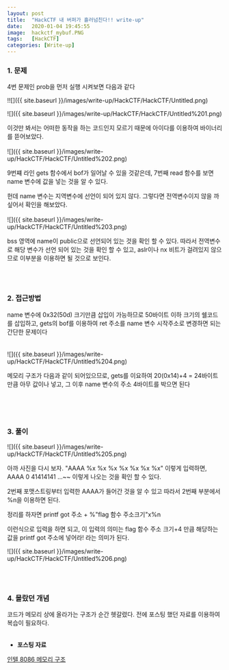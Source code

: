 ```yaml
---
layout: post
title:  "HackCTF 내 버퍼가 흘러넘친다!! write-up"
date:   2020-01-04 19:45:55
image:  hackctf_mybuf.PNG
tags:   [HackCTF]
categories: [Write-up]
---
```


### 1.  문제

4번 문제인 prob을 먼저 실행 시켜보면 다음과 같다

!![]({{ site.baseurl }}/images/write-up/HackCTF/HackCTF/Untitled.png)

![]({{ site.baseurl }}/images/write-up/HackCTF/HackCTF/Untitled%201.png)

이것만 봐서는 어떠한 동작을 하는 코드인지 모르기 때문에 아이다를 이용하여 바이너리를 뜯어보았다.
<br>  
![]({{ site.baseurl }}/images/write-up/HackCTF/HackCTF/Untitled%202.png)

9번쨰 라인 gets 함수에서 bof가 일어날 수 있을 것같은데, 7번째 read 함수를 보면 name 변수에 값을 넣는 것을 알 수 있다. 

헌데 name 변수는 지역변수에 선언이 되어 있지 않다. 그렇다면 전역변수이지 않을 까 싶어서 확인을 해보았다.
<br>  
![]({{ site.baseurl }}/images/write-up/HackCTF/HackCTF/Untitled%203.png)

bss 영역에 name이 public으로 선언되어 있는 것을 확인 할 수 있다. 따라서 전역변수로 해당 변수가 선언 되어 있는 것을 확인 할 수 있고, aslr이나 nx 비트가 걸려있지 않으므로 이부분을 이용하면 될 것으로 보인다.


<br><br>
### 2. 접근방법

name 변수에 0x32(50d) 크기만큼 삽입이 가능하므로 50바이트 이하 크기의 쉘코드를 삽입하고, gets의 bof를 이용하여 ret 주소를 name 변수 시작주소로 변경하면 되는 간단한 문제이다
<br><br>  
![]({{ site.baseurl }}/images/write-up/HackCTF/HackCTF/Untitled%204.png)

메모리 구조가 다음과 같이 되어있으므로, gets를 이요하여 20(0x14)+4 = 24바이트 만큼 아무 값이나 넣고, 그 이후 name 변수의 주소 4바이트를 박으면 된다


<br><br><br> 
### 3. 풀이

![]({{ site.baseurl }}/images/write-up/HackCTF/HackCTF/Untitled%205.png)

아까 사진을 다시 보자. "AAAA %x %x %x %x %x %x %x" 이렇게 입력하면, AAAA 0 41414141 ...~~ 이렇게 나오는 것을 확인 할 수 있다. 

2번째 포맷스트링부터 입력한 AAAA가 들어간 것을 알 수 있고 따라서 2번째 부분에서 %n을 이용하면 된다.

정리를 하자면 printf got 주소 + %"flag 함수 주소크기"x%n

이런식으로 입력을 하면 되고, 이 입력의 의미는 flag 함수 주소 크기+4 만큼 해당하는 값을 printf got 주소에 넣어라! 라는 의미가 된다.

![]({{ site.baseurl }}/images/write-up/HackCTF/HackCTF/Untitled%206.png)


<br><br>
### 4. 몰랐던 개념

코드가 메모리 상에 올라가는 구조가 순간 헷갈렸다. 전에 포스팅 했던 자료를 이용하여 복습이 필요하다.  
<br>  
- **포스팅 자료**

[인텔 8086 메모리 구조](https://wogh8732.tistory.com/87?category=711515)